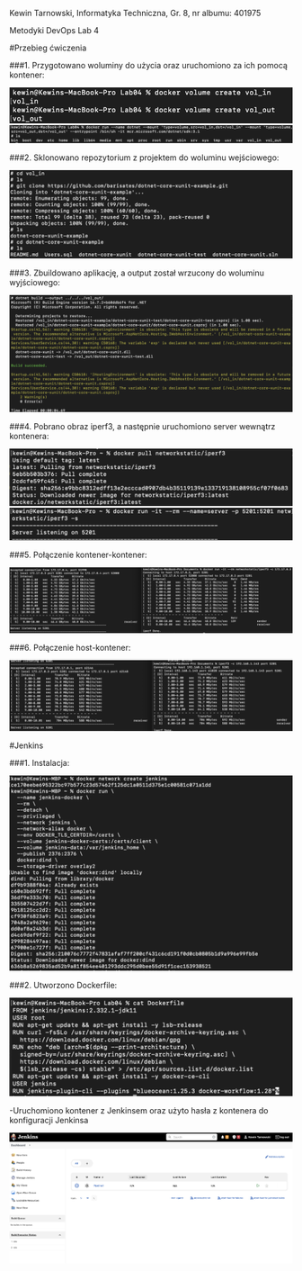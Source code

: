 Kewin Tarnowski,
Informatyka Techniczna,
Gr. 8, nr albumu: 401975


Metodyki DevOps
Lab 4


#Przebieg ćwiczenia

###1. Przygotowano woluminy do użycia oraz uruchomiono za ich pomocą kontener:

![screen1](im4/Pic1.png)
![screen2](im4/Pic2.png)

###2. Sklonowano repozytorium z projektem do woluminu wejściowego:

![screen3](im4/Pic3.png)

###3. Zbuildowano aplikację, a output został wrzucony do woluminu wyjściowego:

![screen4](im4/Pic4.png)

###4. Pobrano obraz iperf3, a następnie uruchomiono server wewnątrz kontenera:

![screen5](im4/Pic5.png)
![screen6](im4/Pic6.png)

###5. Połączenie kontener-kontener:

![screen7](im4/Pic7.png)

###6. Połączenie host-kontener:

![screen8](im4/Pic8.png)


#Jenkins

###1. Instalacja:

![screen9](im4/Pic9.png)

###2. Utworzono Dockerfile:

![screen10](im4/Pic10.png)

-Uruchomiono kontener z Jenkinsem oraz użyto hasła z kontenera do konfiguracji Jenkinsa

![screen11](im4/Pic11.png)
